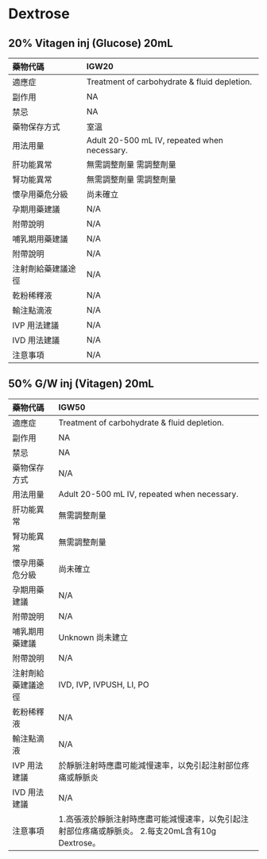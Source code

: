 # Dextrose

## 20% Vitagen inj \(Glucose\) 20mL

| 藥物代碼 | IGW20 |
| :--- | :--- |
| 適應症 | Treatment of carbohydrate & fluid depletion. |
| 副作用 | NA |
| 禁忌 | NA |
| 藥物保存方式 | 室溫 |
| 用法用量 | Adult 20-500 mL IV, repeated when necessary. |
| 肝功能異常 | 無需調整劑量  需調整劑量 |
| 腎功能異常 | 無需調整劑量  需調整劑量 |
| 懷孕用藥危分級 | 尚未確立 |
| 孕期用藥建議 | N/A |
| 附帶說明 | N/A |
| 哺乳期用藥建議 | N/A |
| 附帶說明 | N/A |
| 注射劑給藥建議途徑 | N/A |
| 乾粉稀釋液 | N/A |
| 輸注點滴液 | N/A |
| IVP 用法建議 | N/A |
| IVD 用法建議 | N/A |
| 注意事項 | N/A |

## 50% G/W inj \(Vitagen\) 20mL

| 藥物代碼 | IGW50 |
| :--- | :--- |
| 適應症 | Treatment of carbohydrate & fluid depletion. |
| 副作用 | NA |
| 禁忌 | NA |
| 藥物保存方式 | N/A |
| 用法用量 | Adult 20-500 mL IV, repeated when necessary. |
| 肝功能異常 | 無需調整劑量 |
| 腎功能異常 | 無需調整劑量 |
| 懷孕用藥危分級 | 尚未確立 |
| 孕期用藥建議 | N/A |
| 附帶說明 | N/A |
| 哺乳期用藥建議 | Unknown 尚未建立 |
| 附帶說明 | N/A |
| 注射劑給藥建議途徑 | IVD, IVP, IVPUSH, LI, PO |
| 乾粉稀釋液 | N/A |
| 輸注點滴液 | N/A |
| IVP 用法建議 | 於靜脈注射時應盡可能減慢速率，以免引起注射部位疼痛或靜脈炎 |
| IVD 用法建議 | N/A |
| 注意事項 | 1.高張液於靜脈注射時應盡可能減慢速率，以免引起注射部位疼痛或靜脈炎。 2.每支20mL含有10g Dextrose。 |

